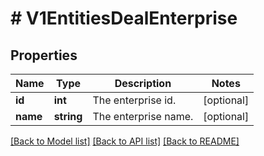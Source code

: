 # # V1EntitiesDealEnterprise

## Properties

Name | Type | Description | Notes
------------ | ------------- | ------------- | -------------
**id** | **int** | The enterprise id. | [optional]
**name** | **string** | The enterprise name. | [optional]

[[Back to Model list]](../../README.md#models) [[Back to API list]](../../README.md#endpoints) [[Back to README]](../../README.md)
